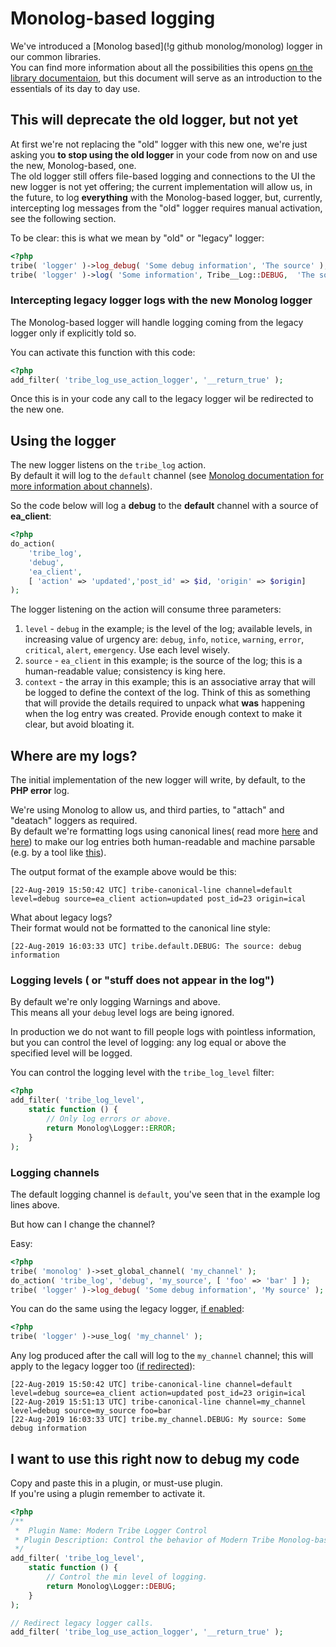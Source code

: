 # Monolog-based logging

We've introduced a [Monolog based](!g github monolog/monolog) logger in our common libraries.  
You can find more information about all the possibilities this opens [on the library documentaion](https://seldaek.github.io/monolog/), but this document will serve as an introduction to the essentials of its day to day use.



## This will deprecate the old logger, but not yet

At first we're not replacing the "old" logger with this new one, we're just asking you **to stop using the old logger** in your code from now on and use the new, Monolog-based, one.  
The old logger still offers file-based logging and connections to the UI the new logger is not yet offering; the current implementation will allow us, in the future, to log **everything** with the Monolog-based logger, but, currently, intercepting log messages from the "old" logger requires manual activation, see the following section. 

To be clear: this is what we mean by "old" or "legacy" logger:

```php
<?php
tribe( 'logger' )->log_debug( 'Some debug information', 'The source' );
tribe( 'logger' )->log( 'Some information', Tribe__Log::DEBUG,  'The source' );
```

### Intercepting legacy logger logs with the new Monolog logger

The Monolog-based logger will handle logging coming from the legacy logger only if explicitly told so.  
 
 You can activate this function with this code:
 
 ```php
<?php
add_filter( 'tribe_log_use_action_logger', '__return_true' );
 ```

Once this is in your code any call to the legacy logger wil be redirected to the new one.

## Using the logger

The new logger listens on the `tribe_log` action.  
By default it will log to the `default` channel (see [Monolog documentation for more information about channels](https://seldaek.github.io/monolog/doc/01-usage.html#leveraging-channels)).  

So the code below will log a **debug** to the **default** channel with a source of **ea_client**:

```php
<?php
do_action( 
    'tribe_log', 
    'debug', 
    'ea_client', 
    [ 'action' => 'updated','post_id' => $id, 'origin' => $origin] 
);
```

The logger listening on the action will consume three parameters:

1. `level` - `debug` in the example; is the level of the log; available levels, in increasing value of urgency are: `debug`, `info`, `notice`, `warning`, `error`, `critical`, `alert`, `emergency`. Use each level wisely.
2. `source` - `ea_client` in this example; is the source of the log; this is a human-readable value; consistency is king here.
3. `context` - the array in this example; this is an associative array that will be logged to define the context of the log. Think of this as something that will provide the details required to unpack what **was** happening when the log entry was created. Provide enough context to make it clear, but avoid bloating it.

## Where are my logs?

The initial implementation of the new logger will write, by default, to the **PHP error** log.  

We're using Monolog to allow us, and third parties, to "attach" and "deatach" loggers as required.  
By default we're formatting logs using canonical lines( read more [here](https://brandur.org/logfmt) and [here](https://blog.codeship.com/logfmt-a-log-format-thats-easy-to-read-and-write/)) to make our log entries both human-readable and machine parsable (e.g. by a tool like [this](https://www.npmjs.com/package/logfmt)).  

The output format of the example above would be this:

```
[22-Aug-2019 15:50:42 UTC] tribe-canonical-line channel=default level=debug source=ea_client action=updated post_id=23 origin=ical
```

What about legacy logs?  
Their format would not be formatted to the canonical line style:

```
[22-Aug-2019 16:03:33 UTC] tribe.default.DEBUG: The source: debug information 
```

### Logging levels ( or "stuff does not appear in the log")

By default we're only logging Warnings and above.  
This means all your `debug` level logs are  being ignored.  

In production we do not want to fill people logs with pointless information, but you can control the level of logging: any log equal or above the specified level will be logged.

You can control the logging level with the `tribe_log_level` filter:

```php
<?php
add_filter( 'tribe_log_level',
	static function () {
        // Only log errors or above. 
		return Monolog\Logger::ERROR;
	}
);
```

### Logging channels

The default logging channel is `default`, you've seen that in the example log lines above.  

But how can I change the channel?

Easy:

```php
<?php
tribe( 'monolog' )->set_global_channel( 'my_channel' );
do_action( 'tribe_log', 'debug', 'my_source', [ 'foo' => 'bar' ] );
tribe( 'logger' )->log_debug( 'Some debug information', 'My source' );
```

You can do the same using the legacy logger, [if enabled](#intercepting-legacy-logger-logs-with-the-new-monolog-logger):

```php
<?php
tribe( 'logger' )->use_log( 'my_channel' );
```

Any log produced after the call will log to the `my_channel` channel; this will apply to the legacy logger too ([if redirected](#intercepting-legacy-logger-logs-with-the-new-monolog-logger)):

```
[22-Aug-2019 15:50:42 UTC] tribe-canonical-line channel=default level=debug source=ea_client action=updated post_id=23 origin=ical
[22-Aug-2019 15:51:13 UTC] tribe-canonical-line channel=my_channel level=debug source=my_source foo=bar
[22-Aug-2019 16:03:33 UTC] tribe.my_channel.DEBUG: My source: Some debug information 
```

## I want to use this right now to debug my code

Copy and paste this in a plugin, or must-use plugin.  
If you're using a plugin remember to activate it.

```php
<?php
/**
 *  Plugin Name: Modern Tribe Logger Control
 * Plugin Description: Control the behavior of Modern Tribe Monolog-based logger.
 */
add_filter( 'tribe_log_level',
	static function () {
        // Control the min level of logging.
		return Monolog\Logger::DEBUG;
	}
);

// Redirect legacy logger calls.
add_filter( 'tribe_log_use_action_logger', '__return_true' );
``` 
